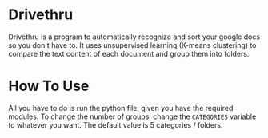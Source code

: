 # Drivethru
Drivethru is a program to automatically recognize and sort your google docs so you don't have to. It uses unsupervised learning (K-means clustering) to compare the text content of each document and group them into folders.

# How To Use
All you have to do is run the python file, given you have the required modules. To change the number of groups, change the `CATEGORIES` variable to whatever you want. The default value is 5 categories / folders.
